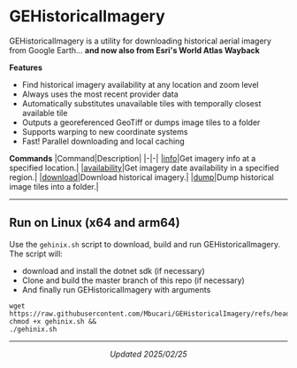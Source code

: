 # GEHistoricalImagery
GEHistoricalImagery is a utility for downloading historical aerial imagery from Google Earth...
**and now also from Esri's World Atlas Wayback**

**Features**
- Find historical imagery availability at any location and zoom level
- Always uses the most recent provider data
- Automatically substitutes unavailable tiles with temporally closest available tile
- Outputs a georeferenced GeoTiff or dumps image tiles to a folder
- Supports warping to new coordinate systems
- Fast! Parallel downloading and local caching

**Commands**
|Command|Description|
|-|-|
|[info](https://github.com/Mbucari/GEHistoricalImagery/blob/master/docs/info.md)|Get imagery info at a specified location.|
|[availability](https://github.com/Mbucari/GEHistoricalImagery/blob/master/docs/availability.md)|Get imagery date availability in a specified region.|
|[download](https://github.com/Mbucari/GEHistoricalImagery/blob/master/docs/download.md)|Download historical imagery.|
|[dump](https://github.com/Mbucari/GEHistoricalImagery/blob/master/docs/dump.md)|Dump historical image tiles into a folder.|

************************
## Run on Linux (x64 and arm64)

Use the `gehinix.sh` script to download, build and run GEHistoricalImagery. The script will:
- download and install the dotnet sdk (if necessary)
- Clone and build the master branch of this repo (if necessary)
- And finally run GEHistoricalImagery with arguments

```console
wget https://raw.githubusercontent.com/Mbucari/GEHistoricalImagery/refs/heads/master/gehinix.sh
chmod +x gehinix.sh &&
./gehinix.sh
```

************************
<p align="center"><i>Updated 2025/02/25</i></p>
